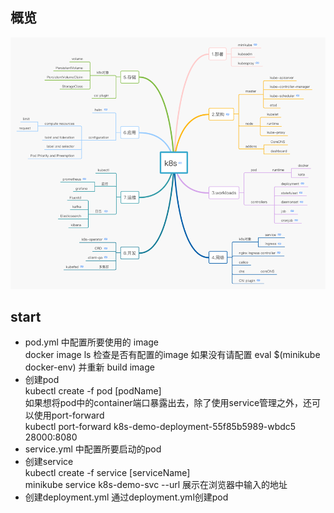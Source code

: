 
## 概览
![img.png](assets/knowledge-hierarchy.png)

## start
- pod.yml 中配置所要使用的 image  
  docker image ls 检查是否有配置的image 如果没有请配置
  eval $(minikube docker-env) 并重新 build image
- 创建pod  
  kubectl create -f pod [podName]  
  如果想将pod中的container端口暴露出去，除了使用service管理之外，还可以使用port-forward  
  kubectl port-forward k8s-demo-deployment-55f85b5989-wbdc5 28000:8080
- service.yml 中配置所要启动的pod
- 创建service  
  kubectl create -f service [serviceName]  
  minikube service k8s-demo-svc --url  展示在浏览器中输入的地址
- 创建deployment.yml  通过deployment.yml创建pod
